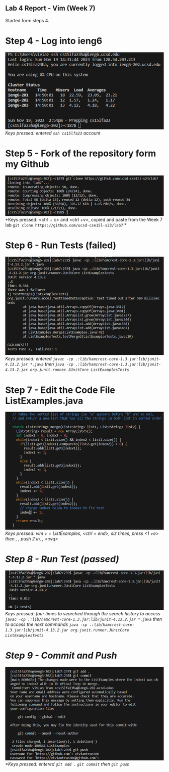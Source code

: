 ## Lab 4 Report - Vim (Week 7)

Started form steps 4.
# Step 4 - Log into ieng6
![Image](https://raw.githubusercontent.com/viviantran706/cse15l-lab-report/main/Screenshot%202023-11-19%20145648.png)
*Keys pressed: entered `ssh cs15lfa23` account*

# Step 5 - Fork of the repository form my Github
![Image](https://raw.githubusercontent.com/viviantran706/cse15l-lab-report/main/Screenshot%202023-11-19%20145905.png)
*Keys pressed: <ctrl + c> and <ctrl +v>, copied and paste from the Week 7 lab `git clone https://github.com/ucsd-cse15l-s23/lab7` *

# Step 6 - Run Tests (failed)
![Image](https://raw.githubusercontent.com/viviantran706/cse15l-lab-report/main/Screenshot%202023-11-19%20201015.png)
*Keys pressed: entered `javac -cp .:lib/hamcrest-core-1.3.jar:lib/junit-4.13.2.jar *.java` then `java -cp .:lib/hamcrest-core-1.3.jar:lib/junit-4.13.2.jar org.junit.runner.JUnitCore ListExamplesTests`*

# Step 7 - Edit the Code File ListExamples.java
![Image](https://raw.githubusercontent.com/viviantran706/cse15l-lab-report/main/Screenshot%202023-11-19%20202316.png)
*Keys pressed: vim + <space> + ListExamples, <ctrl + end>, <up> siz times, press <1 +e> then <i>, <delete>, push 2 in, <escape>, <:wq>*
# Step 8 - Run Test (passed)
![Image](https://raw.githubusercontent.com/viviantran706/cse15l-lab-report/main/Screenshot%202023-11-19%20201044.png)
*Keys pressed: <up><up><up><up><enter> four times to searched through the search history to access `javac -cp .:lib/hamcrest-core-1.3.jar:lib/junit-4.13.2.jar *.java` 
then <up><up><up><enter> to access the next commands `java -cp .:lib/hamcrest-core-1.3.jar:lib/junit-4.13.2.jar org.junit.runner.JUnitCore ListExamplesTests`*

# Step 9 - Commit and Push
![Image](https://raw.githubusercontent.com/viviantran706/cse15l-lab-report/main/Screenshot%202023-11-19%20201410.png)
*Keys pressed: entered `git add .` `git commit` then `git push`
